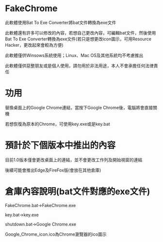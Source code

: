 # FakeChrome
此軟體使用Bat To Exe Converter將bat文件轉換為exe文件

此軟體還有許多可以修改的內容，若想自己更改內容，可編輯bat文件，然後使用Bat To Exe Converter轉換為exe文件(若只是想更改icon圖示，可用Resource Hacker，更改起來會較為方便)

此軟體僅供Winsows系統使用；Linux、Mac OS及其他系統均不考慮推出

此軟體僅供惡整朋友或是個人使用，請勿用於非法用途，本人不會承擔任何法律責任
# 功用
替換桌面上的Google Chrome連結，當按下Google Chrome後，電腦將會直接關機

若想恢復為原本的Chrome，可使用key.exe或是key.bat
# 預計於下個版本中推出的內容
目前1.0版本僅會更改桌面上的連結，並不會更改工作列及開始視窗的連結

後續可能會推出Edge及FireFox版(會放在其他倉庫)
# 倉庫內容說明(bat文件對應的exe文件)
FakeChrome.bat→FakeChrome.exe

key.bat→key.exe

shutdown.bat→Google Chrome.exe

Google_Chrome_icon.ico為Chrome瀏覽器的ico圖示

